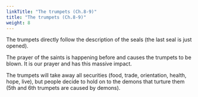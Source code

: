 ```yaml
---
linkTitle: "The trumpets (Ch.8-9)"
title: "The trumpets (Ch.8-9)"
weight: 8
---
```


The trumpets directly follow the description of the seals (the last seal is just opened).

The prayer of the saints is happening before and causes the trumpets to be blown. It is our prayer and has this massive impact.

The trumpets will take away all securities (food, trade, orientation, health, hope, live), but people decide to hold on to the demons that turture them (5th and 6th trumpets are caused by demons). 
